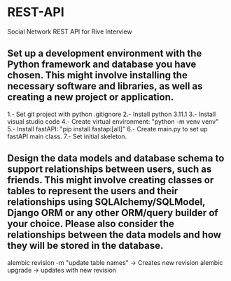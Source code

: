# REST-API
Social Network REST API for Rive Interview

## Set up a development environment with the Python framework and database you have chosen. This might involve installing the necessary software and libraries, as well as creating a new project or application.
1.- Set git project with python .gitignore
2.- Install python 3.11.1
3.- Install visual studio code
4.- Create virtual environment: "python -m venv venv"
5.- Install fastAPI: "pip install fastapi[all]"
6.- Create main.py to set up fastAPI main class.
7.- Set initial skeleton.


## Design the data models and database schema to support relationships between users, such as friends. This might involve creating classes or tables to represent the users and their relationships using SQLAlchemy/SQLModel, Django ORM or any other ORM/query builder of your choice. Please also consider the relationships between the data models and how they will be stored in the database.

alembic revision -m "update table names" -> Creates new revision
alembic upgrade <revision> -> updates with new revision
